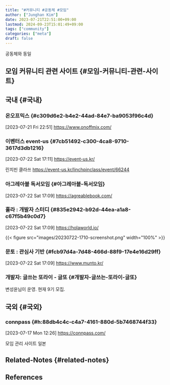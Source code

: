 ```yaml
---
title: "#커뮤니티 #공동체 #모임"
author: ["Junghan Kim"]
date: 2023-07-21T22:51:00+09:00
lastmod: 2024-09-23T15:01:49+09:00
tags: ["community"]
categories: ["meta"]
draft: false
---
```


공동체와 동일


## 모임 커뮤니티 관련 사이트 {#모임-커뮤니티-관련-사이트}


## 국내 {#국내}




### 온오프믹스 {#c309d6e2-b4e2-44ad-84e7-ba9053f96c4d}

<span class="timestamp-wrapper"><span class="timestamp">[2023-07-21 Fri 22:51]</span></span> <https://www.onoffmix.com/>


### 이벤터스 event-us {#7cb51492-c300-4ca8-9710-3617d3db1216}

<span class="timestamp-wrapper"><span class="timestamp">[2023-07-22 Sat 17:11]</span></span> <https://event-us.kr/>

린치핀 클라쓰 <https://event-us.kr/linchpinclass/event/66244>


### 아그레아블 독서모임 {#아그레아블-독서모임}

<span class="timestamp-wrapper"><span class="timestamp">[2023-07-22 Sat 17:09]</span></span> <https://agreablebook.com/>


### 훌라 : 개발자 스터디 {#835e2942-b92d-44ea-a1a8-c67f5b49c0d7}

<span class="timestamp-wrapper"><span class="timestamp">[2023-07-22 Sat 17:09]</span></span> <https://holaworld.io/>

{{< figure src="images/20230722-1710-screenshot.png" width="100%" >}}


### 문토 : 관심사 기반 {#fcb97d4a-7d48-466d-88f9-17e4e16d29ff}

<span class="timestamp-wrapper"><span class="timestamp">[2023-07-22 Sat 17:09]</span></span> <https://www.munto.kr/>


### 개발자: 글쓰는 또라이 - 글또 {#개발자-글쓰는-또라이-글또}



변성윤님이 운영. 현재 9기 모집.


## 국외 {#국외}




### connpass {#h:88db4c4c-c4a7-4161-880d-5b7468744f33}

<span class="timestamp-wrapper"><span class="timestamp">[2023-07-17 Mon 12:26]</span></span> <https://connpass.com/>

모임 관리 사이트 일본


## Related-Notes {#related-notes}

## References

<style>.csl-entry{text-indent: -1.5em; margin-left: 1.5em;}</style><div class="csl-bib-body">
</div>
